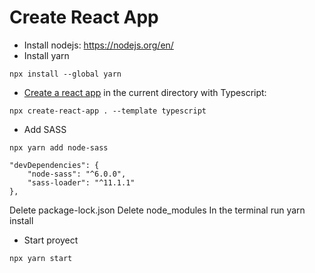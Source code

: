# Create React App

- Install nodejs: https://nodejs.org/en/
- Install yarn
```
npx install --global yarn
```
- [Create a react app](https://create-react-app) in the current directory with Typescript:
```
npx create-react-app . --template typescript
```
- Add SASS
```
npx yarn add node-sass

"devDependencies": {
    "node-sass": "^6.0.0",
    "sass-loader": "^11.1.1"
},
```
Delete package-lock.json
Delete node_modules
In the terminal run  yarn install
- Start proyect
```
npx yarn start
```
